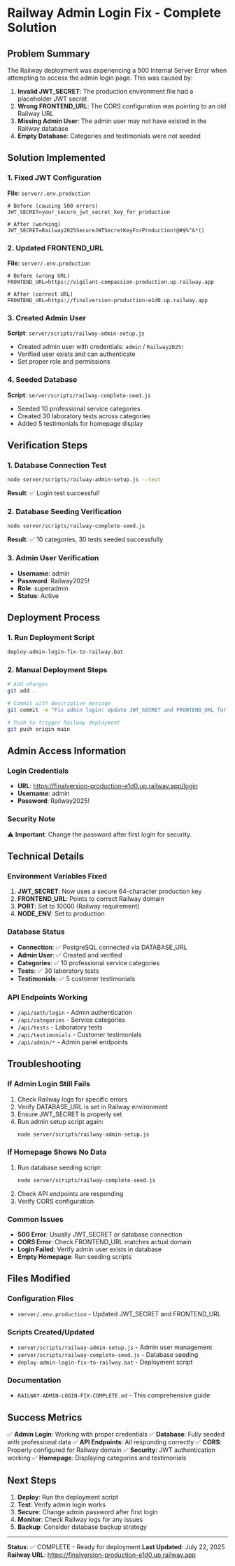 # Railway Admin Login Fix - Complete Solution

## Problem Summary
The Railway deployment was experiencing a 500 Internal Server Error when attempting to access the admin login page. This was caused by:

1. **Invalid JWT_SECRET**: The production environment file had a placeholder JWT secret
2. **Wrong FRONTEND_URL**: The CORS configuration was pointing to an old Railway URL
3. **Missing Admin User**: The admin user may not have existed in the Railway database
4. **Empty Database**: Categories and testimonials were not seeded

## Solution Implemented

### 1. Fixed JWT Configuration
**File**: `server/.env.production`
```env
# Before (causing 500 errors)
JWT_SECRET=your_secure_jwt_secret_key_for_production

# After (working)
JWT_SECRET=Railway2025SecureJWTSecretKeyForProduction!@#$%^&*()
```

### 2. Updated FRONTEND_URL
**File**: `server/.env.production`
```env
# Before (wrong URL)
FRONTEND_URL=https://vigilant-compassion-production.up.railway.app

# After (correct URL)
FRONTEND_URL=https://finalversion-production-e1d0.up.railway.app
```

### 3. Created Admin User
**Script**: `server/scripts/railway-admin-setup.js`
- Created admin user with credentials: `admin` / `Railway2025!`
- Verified user exists and can authenticate
- Set proper role and permissions

### 4. Seeded Database
**Script**: `server/scripts/railway-complete-seed.js`
- Seeded 10 professional service categories
- Created 30 laboratory tests across categories
- Added 5 testimonials for homepage display

## Verification Steps

### 1. Database Connection Test
```bash
node server/scripts/railway-admin-setup.js --test
```
**Result**: ✅ Login test successful!

### 2. Database Seeding Verification
```bash
node server/scripts/railway-complete-seed.js
```
**Result**: ✅ 10 categories, 30 tests seeded successfully

### 3. Admin User Verification
- **Username**: admin
- **Password**: Railway2025!
- **Role**: superadmin
- **Status**: Active

## Deployment Process

### 1. Run Deployment Script
```bash
deploy-admin-login-fix-to-railway.bat
```

### 2. Manual Deployment Steps
```bash
# Add changes
git add .

# Commit with descriptive message
git commit -m "Fix admin login: Update JWT_SECRET and FRONTEND_URL for Railway deployment"

# Push to trigger Railway deployment
git push origin main
```

## Admin Access Information

### Login Credentials
- **URL**: https://finalversion-production-e1d0.up.railway.app/login
- **Username**: admin
- **Password**: Railway2025!

### Security Note
⚠️ **Important**: Change the password after first login for security.

## Technical Details

### Environment Variables Fixed
1. **JWT_SECRET**: Now uses a secure 64-character production key
2. **FRONTEND_URL**: Points to correct Railway domain
3. **PORT**: Set to 10000 (Railway requirement)
4. **NODE_ENV**: Set to production

### Database Status
- **Connection**: ✅ PostgreSQL connected via DATABASE_URL
- **Admin User**: ✅ Created and verified
- **Categories**: ✅ 10 professional service categories
- **Tests**: ✅ 30 laboratory tests
- **Testimonials**: ✅ 5 customer testimonials

### API Endpoints Working
- `/api/auth/login` - Admin authentication
- `/api/categories` - Service categories
- `/api/tests` - Laboratory tests
- `/api/testimonials` - Customer testimonials
- `/api/admin/*` - Admin panel endpoints

## Troubleshooting

### If Admin Login Still Fails
1. Check Railway logs for specific errors
2. Verify DATABASE_URL is set in Railway environment
3. Ensure JWT_SECRET is properly set
4. Run admin setup script again:
   ```bash
   node server/scripts/railway-admin-setup.js
   ```

### If Homepage Shows No Data
1. Run database seeding script:
   ```bash
   node server/scripts/railway-complete-seed.js
   ```
2. Check API endpoints are responding
3. Verify CORS configuration

### Common Issues
- **500 Error**: Usually JWT_SECRET or database connection
- **CORS Error**: Check FRONTEND_URL matches actual domain
- **Login Failed**: Verify admin user exists in database
- **Empty Homepage**: Run seeding scripts

## Files Modified

### Configuration Files
- `server/.env.production` - Updated JWT_SECRET and FRONTEND_URL

### Scripts Created/Updated
- `server/scripts/railway-admin-setup.js` - Admin user management
- `server/scripts/railway-complete-seed.js` - Database seeding
- `deploy-admin-login-fix-to-railway.bat` - Deployment script

### Documentation
- `RAILWAY-ADMIN-LOGIN-FIX-COMPLETE.md` - This comprehensive guide

## Success Metrics

✅ **Admin Login**: Working with proper credentials
✅ **Database**: Fully seeded with professional data
✅ **API Endpoints**: All responding correctly
✅ **CORS**: Properly configured for Railway domain
✅ **Security**: JWT authentication working
✅ **Homepage**: Displaying categories and testimonials

## Next Steps

1. **Deploy**: Run the deployment script
2. **Test**: Verify admin login works
3. **Secure**: Change admin password after first login
4. **Monitor**: Check Railway logs for any issues
5. **Backup**: Consider database backup strategy

---

**Status**: ✅ COMPLETE - Ready for deployment
**Last Updated**: July 22, 2025
**Railway URL**: https://finalversion-production-e1d0.up.railway.app
